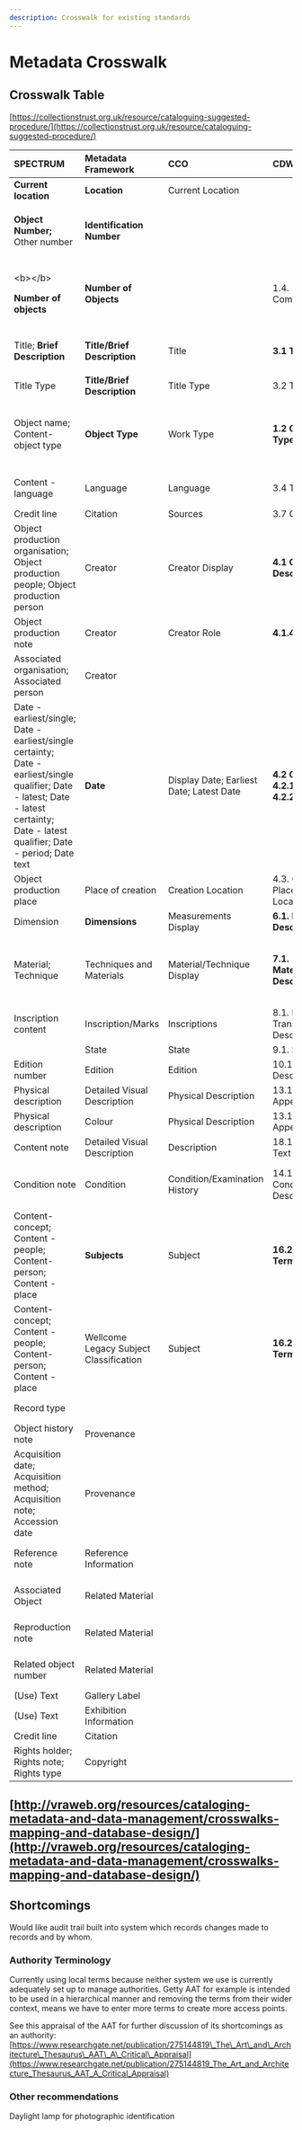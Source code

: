 ```yaml
---
description: Crosswalk for existing standards
---
```


# Metadata Crosswalk

## Crosswalk Table

[https://collectionstrust.org.uk/resource/cataloguing-suggested-procedure/](https://collectionstrust.org.uk/resource/cataloguing-suggested-procedure/)

<table>
  <thead>
    <tr>
      <th style="text-align:left">SPECTRUM</th>
      <th style="text-align:left">Metadata Framework</th>
      <th style="text-align:left">CCO</th>
      <th style="text-align:left">CDWA</th>
      <th style="text-align:left">ISAD(G)</th>
      <th style="text-align:left">MARC</th>
    </tr>
  </thead>
  <tbody>
    <tr>
      <td style="text-align:left"><b>Current location</b>
      </td>
      <td style="text-align:left"><b>Location</b>
      </td>
      <td style="text-align:left">Current Location</td>
      <td style="text-align:left"></td>
      <td style="text-align:left"></td>
      <td style="text-align:left"></td>
    </tr>
    <tr>
      <td style="text-align:left">
        <p></p>
        <p><b>Object Number; </b>Other number</p>
      </td>
      <td style="text-align:left"><b>Identification Number</b>
      </td>
      <td style="text-align:left"></td>
      <td style="text-align:left"></td>
      <td style="text-align:left"><b>3.1.1 Reference code(s)</b>
      </td>
      <td style="text-align:left"></td>
    </tr>
    <tr>
      <td style="text-align:left">
        <p>&lt;b&gt;&lt;/b&gt;</p>
        <p><b>Number of objects</b>
        </p>
      </td>
      <td style="text-align:left"><b>Number of Objects</b>
      </td>
      <td style="text-align:left"></td>
      <td style="text-align:left">1.4. Components/Parts</td>
      <td style="text-align:left"><b>3.1.5 Extent and medium of the unit of description (quantity, bulk, or size)</b>
      </td>
      <td style="text-align:left"></td>
    </tr>
    <tr>
      <td style="text-align:left">
        <p></p>
        <p>Title;<b> Brief Description</b>
        </p>
      </td>
      <td style="text-align:left"><b>Title/Brief Description</b>
      </td>
      <td style="text-align:left">Title</td>
      <td style="text-align:left"><b>3.1 Title Text</b>
      </td>
      <td style="text-align:left"><b>3.1.2 Title</b>
      </td>
      <td style="text-align:left"></td>
    </tr>
    <tr>
      <td style="text-align:left">Title Type</td>
      <td style="text-align:left"><b>Title/Brief Description</b>
      </td>
      <td style="text-align:left">Title Type</td>
      <td style="text-align:left">3.2 Title Type</td>
      <td style="text-align:left"></td>
      <td style="text-align:left"></td>
    </tr>
    <tr>
      <td style="text-align:left">Object name; Content- object type</td>
      <td style="text-align:left"><b>Object Type</b>
      </td>
      <td style="text-align:left">Work Type</td>
      <td style="text-align:left"><b>1.2 Object/Work Type</b>
      </td>
      <td style="text-align:left"><b>3.1.5 Extent and medium of the unit of description (quantity, bulk, or size)</b>
      </td>
      <td style="text-align:left"></td>
    </tr>
    <tr>
      <td style="text-align:left">Content - language</td>
      <td style="text-align:left">Language</td>
      <td style="text-align:left">Language</td>
      <td style="text-align:left">3.4 Title Language</td>
      <td style="text-align:left">3.4.3 Language/scripts of material</td>
      <td style="text-align:left"></td>
    </tr>
    <tr>
      <td style="text-align:left">Credit line</td>
      <td style="text-align:left">Citation</td>
      <td style="text-align:left">Sources</td>
      <td style="text-align:left">3.7 Citations</td>
      <td style="text-align:left"></td>
      <td style="text-align:left"></td>
    </tr>
    <tr>
      <td style="text-align:left">Object production organisation; Object production people; Object production
        person</td>
      <td style="text-align:left">Creator</td>
      <td style="text-align:left">Creator Display</td>
      <td style="text-align:left"><b>4.1 Creator Description</b>
      </td>
      <td style="text-align:left"><b>3.2.1 Name of creator(s)</b>
      </td>
      <td style="text-align:left"></td>
    </tr>
    <tr>
      <td style="text-align:left">Object production note</td>
      <td style="text-align:left">Creator</td>
      <td style="text-align:left">Creator Role</td>
      <td style="text-align:left"><b>4.1.4 Creator Role</b>
      </td>
      <td style="text-align:left"></td>
      <td style="text-align:left"></td>
    </tr>
    <tr>
      <td style="text-align:left">Associated organisation; Associated person</td>
      <td style="text-align:left">Creator</td>
      <td style="text-align:left"></td>
      <td style="text-align:left"></td>
      <td style="text-align:left">3.2.2 Administrative / Biographical history</td>
      <td style="text-align:left"></td>
    </tr>
    <tr>
      <td style="text-align:left">Date - earliest/single; Date - earliest/single certainty; Date - earliest/single
        qualifier; Date - latest; Date - latest certainty; Date - latest qualifier;
        Date - period; Date text</td>
      <td style="text-align:left"><b>Date</b>
      </td>
      <td style="text-align:left">Display Date; Earliest Date; Latest Date</td>
      <td style="text-align:left"><b>4.2 Creation Date; 4.2.1 Earliest Date; 4.2.2 Latest Date</b>
      </td>
      <td style="text-align:left"><b>3.1.3 Date(s)</b>
      </td>
      <td style="text-align:left"></td>
    </tr>
    <tr>
      <td style="text-align:left">Object production place</td>
      <td style="text-align:left">Place of creation</td>
      <td style="text-align:left">Creation Location</td>
      <td style="text-align:left">4.3. Creation Place/Original Location</td>
      <td style="text-align:left"></td>
      <td style="text-align:left"></td>
    </tr>
    <tr>
      <td style="text-align:left">Dimension</td>
      <td style="text-align:left"><b>Dimensions</b>
      </td>
      <td style="text-align:left">Measurements Display</td>
      <td style="text-align:left"><b>6.1. Dimensions Description</b>
      </td>
      <td style="text-align:left"></td>
      <td style="text-align:left"></td>
    </tr>
    <tr>
      <td style="text-align:left">Material; Technique</td>
      <td style="text-align:left">Techniques and Materials</td>
      <td style="text-align:left">Material/Technique Display</td>
      <td style="text-align:left"><b>7.1. Materials/Techniques Description</b>
      </td>
      <td style="text-align:left"><b>3.1.5 Extent and medium of the unit of description (quantity, bulk, or size)</b>
      </td>
      <td style="text-align:left"></td>
    </tr>
    <tr>
      <td style="text-align:left">Inscription content</td>
      <td style="text-align:left">Inscription/Marks</td>
      <td style="text-align:left">Inscriptions</td>
      <td style="text-align:left">8.1. Inscription Transcription or Description</td>
      <td style="text-align:left"></td>
      <td style="text-align:left"></td>
    </tr>
    <tr>
      <td style="text-align:left"></td>
      <td style="text-align:left">State</td>
      <td style="text-align:left">State</td>
      <td style="text-align:left">9.1. State Description</td>
      <td style="text-align:left"></td>
      <td style="text-align:left"></td>
    </tr>
    <tr>
      <td style="text-align:left">Edition number</td>
      <td style="text-align:left">Edition</td>
      <td style="text-align:left">Edition</td>
      <td style="text-align:left">10.1. Edition Description</td>
      <td style="text-align:left"></td>
      <td style="text-align:left"></td>
    </tr>
    <tr>
      <td style="text-align:left">Physical description</td>
      <td style="text-align:left">Detailed Visual Description</td>
      <td style="text-align:left">Physical Description</td>
      <td style="text-align:left">13.1. Physical Appearance</td>
      <td style="text-align:left">3.3.1 Scope and content</td>
      <td style="text-align:left"></td>
    </tr>
    <tr>
      <td style="text-align:left">Physical description</td>
      <td style="text-align:left">Colour</td>
      <td style="text-align:left">Physical Description</td>
      <td style="text-align:left">13.1. Physical Appearance</td>
      <td style="text-align:left">3.3.1 Scope and content</td>
      <td style="text-align:left"></td>
    </tr>
    <tr>
      <td style="text-align:left">Content note</td>
      <td style="text-align:left">Detailed Visual Description</td>
      <td style="text-align:left">Description</td>
      <td style="text-align:left">18.1. Descriptive Note Text</td>
      <td style="text-align:left">3.3.1 Scope and content</td>
      <td style="text-align:left"></td>
    </tr>
    <tr>
      <td style="text-align:left">Condition note</td>
      <td style="text-align:left">Condition</td>
      <td style="text-align:left">Condition/Examination History</td>
      <td style="text-align:left">14.1. Condition/Examination Description</td>
      <td style="text-align:left">3.4.4 Physical characteristics and technical requirement</td>
      <td style="text-align:left"></td>
    </tr>
    <tr>
      <td style="text-align:left">Content- concept; Content - people; Content- person; Content - place</td>
      <td
      style="text-align:left"><b>Subjects</b>
        </td>
        <td style="text-align:left">Subject</td>
        <td style="text-align:left"><b>16.2. General Subject Terms</b>
        </td>
        <td style="text-align:left"></td>
        <td style="text-align:left"></td>
    </tr>
    <tr>
      <td style="text-align:left">Content- concept; Content - people; Content- person; Content - place</td>
      <td
      style="text-align:left">Wellcome Legacy Subject Classification</td>
        <td style="text-align:left">Subject</td>
        <td style="text-align:left"><b>16.2. General Subject Terms</b>
        </td>
        <td style="text-align:left"></td>
        <td style="text-align:left"></td>
    </tr>
    <tr>
      <td style="text-align:left">Record type</td>
      <td style="text-align:left"></td>
      <td style="text-align:left"></td>
      <td style="text-align:left"></td>
      <td style="text-align:left"><b>3.1.4 Level of description</b>
      </td>
      <td style="text-align:left"></td>
    </tr>
    <tr>
      <td style="text-align:left">Object history note</td>
      <td style="text-align:left">Provenance</td>
      <td style="text-align:left"></td>
      <td style="text-align:left"></td>
      <td style="text-align:left">3.2.3 Archival history</td>
      <td style="text-align:left"></td>
    </tr>
    <tr>
      <td style="text-align:left">Acquisition date; Acquisition method; Acquisition note; Accession date</td>
      <td
      style="text-align:left">Provenance</td>
        <td style="text-align:left"></td>
        <td style="text-align:left"></td>
        <td style="text-align:left">3.2.4 Immediate source of acquisition or transfer</td>
        <td style="text-align:left"></td>
    </tr>
    <tr>
      <td style="text-align:left">Reference note</td>
      <td style="text-align:left">Reference Information</td>
      <td style="text-align:left"></td>
      <td style="text-align:left"></td>
      <td style="text-align:left">3.4.5 Finding aids; 3.5.4 Publication note</td>
      <td style="text-align:left"></td>
    </tr>
    <tr>
      <td style="text-align:left">Associated Object</td>
      <td style="text-align:left">Related Material</td>
      <td style="text-align:left"></td>
      <td style="text-align:left"></td>
      <td style="text-align:left">3.5.1 Existence and location of originals</td>
      <td style="text-align:left"></td>
    </tr>
    <tr>
      <td style="text-align:left">Reproduction note</td>
      <td style="text-align:left">Related Material</td>
      <td style="text-align:left"></td>
      <td style="text-align:left"></td>
      <td style="text-align:left">3.5.2 Existence and location of copies</td>
      <td style="text-align:left"></td>
    </tr>
    <tr>
      <td style="text-align:left">Related object number</td>
      <td style="text-align:left">Related Material</td>
      <td style="text-align:left"></td>
      <td style="text-align:left"></td>
      <td style="text-align:left">3.5.3 Related units of description</td>
      <td style="text-align:left"></td>
    </tr>
    <tr>
      <td style="text-align:left">(Use) Text</td>
      <td style="text-align:left">Gallery Label</td>
      <td style="text-align:left"></td>
      <td style="text-align:left"></td>
      <td style="text-align:left"></td>
      <td style="text-align:left"></td>
    </tr>
    <tr>
      <td style="text-align:left">(Use) Text</td>
      <td style="text-align:left">Exhibition Information</td>
      <td style="text-align:left"></td>
      <td style="text-align:left"></td>
      <td style="text-align:left"></td>
      <td style="text-align:left"></td>
    </tr>
    <tr>
      <td style="text-align:left">Credit line</td>
      <td style="text-align:left">Citation</td>
      <td style="text-align:left"></td>
      <td style="text-align:left"></td>
      <td style="text-align:left"></td>
      <td style="text-align:left"></td>
    </tr>
    <tr>
      <td style="text-align:left">Rights holder; Rights note; Rights type</td>
      <td style="text-align:left">Copyright</td>
      <td style="text-align:left"></td>
      <td style="text-align:left"></td>
      <td style="text-align:left">3.4.2 Conditions governing reproduction</td>
      <td style="text-align:left"></td>
    </tr>
  </tbody>
</table>

## [http://vraweb.org/resources/cataloging-metadata-and-data-management/crosswalks-mapping-and-database-design/](http://vraweb.org/resources/cataloging-metadata-and-data-management/crosswalks-mapping-and-database-design/)

## Shortcomings

Would like audit trail built into system which records changes made to records and by whom. 



### Authority Terminology 

Currently using local terms because neither system we use is currently adequately set up to manage authorities. Getty AAT for example is intended to be used in a hierarchical manner and removing the terms from their wider context, means we have to enter more terms to create more access points. 

See this appraisal of the AAT for further discussion of its shortcomings as an authority: [https://www.researchgate.net/publication/275144819\_The\_Art\_and\_Architecture\_Thesaurus\_AAT\_A\_Critical\_Appraisal](https://www.researchgate.net/publication/275144819_The_Art_and_Architecture_Thesaurus_AAT_A_Critical_Appraisal)

### Other recommendations

Daylight lamp for photographic identification 

